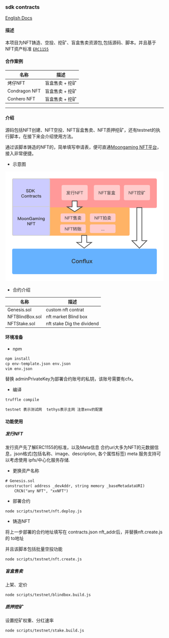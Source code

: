 ### sdk contracts

[English Docs](/en)

#### 描述
本项目为NFT铸造、空投、挖矿、盲盒售卖资源包,包括源码、脚本。并且基于NFT资产标准 [`ERC1155`](https://github.com/ethereum/EIPs/blob/master/EIPS/eip-1155.md)


#### 合作案例

| 名称 | 描述 |
| --- | --- |
| 烤仔NFT | 盲盒售卖 + 挖矿 |
| Condragon NFT | 盲盒售卖 + 挖矿 |
| Conhero NFT | 盲盒售卖 + 挖矿 |

---
#### 介绍

源码包括NFT创建、NFT空投、NFT盲盒售卖、NFT质押挖矿，还有testnet的执行脚本，在接下来会介绍使用方法。

通过该脚本铸造的NFT的，简单填写申请表，便可直通[Moongaming NFT平台](https://moonswap.fi/nft)，接入非常便捷。

- 示意图

![image](/assets/sdk_architecture.png)

- 合约介绍

| 名称 | 描述 |
| --- | --- |
| Genesis.sol | custom nft contrat |
| NFTBlindBox.sol | nft market Blind box |
| NFTStake.sol | nft stake Dig the dividend |

#### 环境准备

- npm
```
npm install
cp env-template.json env.json
vim env.json
```
替换 adminPrivateKey为部署合约账号的私钥，该账号需要有cfx。

- 编译

```
truffle compile
```

`testnet 表示测试网  tethys表示主网 注意env的配置`

#### 功能使用

##### 发行NFT

发行资产先了解ERC1155的标准，以及Meta信息
合约uri大多为NFT的元数据信息，json格式(包括名称、image、description, 各个属性标签)
meta 服务支持可以考虑使用 ipfs/中心化服务存储.

- 更换资产名称

```
# Genesis.sol
constructor( address _devAddr, string memory _baseMetadataURI)
    CRCN("any NFT", "xxNFT")
```

- 部署合约

```
node scripts/testnet/nft.deploy.js
```

- 铸造NFT

将上一步部署的合约地址填写在 contracts.json nft_addr后，并替换nft.create.js的 to地址

并且该脚本包括批量空投功能

```
node scripts/testnet/nft.create.js
```

##### 盲盒售卖

上架、定价

```
node scripts/testnet/blindbox.build.js
```

##### 质押挖矿

设置挖矿权重、分红速率

```
node scripts/testnet/stake.build.js
```
